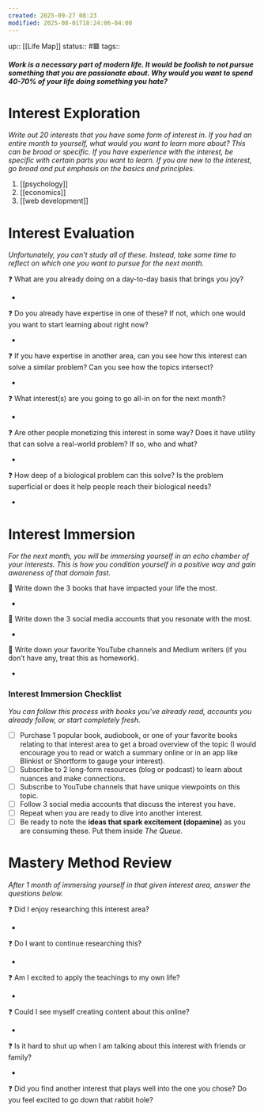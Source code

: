 ```yaml
---
created: 2025-09-27 08:23
modified: 2025-08-01T18:24:06-04:00
---
```

up:: [[Life Map]]
status:: #🟥 
tags::

***Work is a necessary part of modern life. It would be foolish to not pursue something that you are passionate about. Why would you want to spend 40-70% of your life doing something you hate?***
# Interest Exploration

*Write out 20 interests that you have some form of interest in. If you had an entire month to yourself, what would you want to learn more about? This can be broad or specific. If you have experience with the interest, be specific with certain parts you want to learn. If you are new to the interest, go broad and put emphasis on the basics and principles.*

1. [[psychology]]
2. [[economics]]
3. [[web development]]

# Interest Evaluation

*Unfortunately, you can’t study all of these. Instead, take some time to reflect on which one you want to pursue for the next month.*

<aside>
❓ What are you already doing on a day-to-day basis that brings you joy?

</aside>

- 

<aside>
❓ Do you already have expertise in one of these? If not, which one would you want to start learning about right now?

</aside>

- 

<aside>
❓ If you have expertise in another area, can you see how this interest can solve a similar problem? Can you see how the topics intersect?

</aside>

- 

<aside>
❓ What interest(s) are you going to go all-in on for the next month?

</aside>

- 

<aside>
❓ Are other people monetizing this interest in some way? Does it have utility that can solve a real-world problem? If so, who and what?

</aside>

- 

<aside>
❓ How deep of a biological problem can this solve? Is the problem superficial or does it help people reach their biological needs?

</aside>

- 

# Interest Immersion

*For the next month, you will be immersing yourself in an echo chamber of your interests. This is how you condition yourself in a positive way and gain awareness of that domain fast.*

<aside>
🔑 Write down the 3 books that have impacted your life the most.

</aside>

- 

<aside>
🔑 Write down the 3 social media accounts that you resonate with the most.

</aside>

- 

<aside>
🔑 Write down your favorite YouTube channels and Medium writers (if you don’t have any, treat this as homework).

</aside>

- 

### Interest Immersion Checklist

*You can follow this process with books you’ve already read, accounts you already follow, or start completely fresh.*

- [ ]  Purchase 1 popular book, audiobook, or one of your favorite books relating to that interest area to get a broad overview of the topic (I would encourage you to read or watch a summary online or in an app like Blinkist or Shortform to gauge your interest).
- [ ]  Subscribe to 2 long-form resources (blog or podcast) to learn about nuances and make connections.
- [ ]  Subscribe to YouTube channels that have unique viewpoints on this topic.
- [ ]  Follow 3 social media accounts that discuss the interest you have.
- [ ]  Repeat when you are ready to dive into another interest.
- [ ]  Be ready to note the **ideas that spark excitement (dopamine)** as you are consuming these. Put them inside *The Queue.*

# Mastery Method Review

*After 1 month of immersing yourself in that given interest area, answer the questions below.*

<aside>
❓ Did I enjoy researching this interest area?

</aside>

- 

<aside>
❓ Do I want to continue researching this?

</aside>

- 

<aside>
❓ Am I excited to apply the teachings to my own life?

</aside>

- 

<aside>
❓ Could I see myself creating content about this online?

</aside>

- 

<aside>
❓ Is it hard to shut up when I am talking about this interest with friends or family?

</aside>

- 

<aside>
❓ Did you find another interest that plays well into the one you chose? Do you feel excited to go down that rabbit hole?

</aside>
